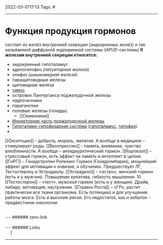 2022-03-0717:13
Tags: #

---
# Функция продукция гормонов
состоит из _желёз внутренней секреции_ (_эндокринных желёз_) и так называемой _диффузной эндокринной системы_ (_APUD-системы_)
**К железам внутренней секреции относятся:**
- эндокринный гипоталамус
- аденогипофиз (_питуитарная железа_)
- эпифиз (_шишковидная железа_)
- паращитовидные железы
- щитовидная железа
- [тимус](https://ru.wikipedia.org/wiki/%D0%98%D0%BC%D0%BC%D1%83%D0%BD%D0%BE%D0%BF%D0%B0%D1%82%D0%BE%D0%BB%D0%BE%D0%B3%D0%B8%D1%87%D0%B5%D1%81%D0%BA%D0%B8%D0%B5_%D0%BF%D1%80%D0%BE%D1%86%D0%B5%D1%81%D1%81%D1%8B_(%D0%BF%D0%B0%D1%82%D0%BE%D0%BB%D0%BE%D0%B3%D0%B8%D1%87%D0%B5%D1%81%D0%BA%D0%B0%D1%8F_%D0%B0%D0%BD%D0%B0%D1%82%D0%BE%D0%BC%D0%B8%D1%8F) "Иммунопатологические процессы (патологическая анатомия)")
- островки Лангерганса поджелудочной железы
- надпочечники
- параганглии
- половые железы (_гонады_).
	- [[Семенники]]
- [Инкреторная часть](https://wp.wiki-wiki.ru/wp/index.php/%D0%9E%D1%81%D1%82%D1%80%D0%BE%D0%B2%D0%BA%D0%B8_%D0%9B%D0%B0%D0%BD%D0%B3%D0%B5%D1%80%D0%B3%D0%B0%D0%BD%D1%81%D0%B0 "Островки Лангерганса") [поджелудочной железы](https://wp.wiki-wiki.ru/wp/index.php/%D0%9F%D0%BE%D0%B4%D0%B6%D0%B5%D0%BB%D1%83%D0%B4%D0%BE%D1%87%D0%BD%D0%B0%D1%8F_%D0%B6%D0%B5%D0%BB%D0%B5%D0%B7%D0%B0 "Поджелудочная железа").
- [Гипоталамо-гипофизарная система](https://wp.wiki-wiki.ru/wp/index.php/%D0%93%D0%B8%D0%BF%D0%BE%D1%82%D0%B0%D0%BB%D0%B0%D0%BC%D0%BE-%D0%B3%D0%B8%D0%BF%D0%BE%D1%84%D0%B8%D0%B7%D0%B0%D1%80%D0%BD%D0%B0%D1%8F_%D1%81%D0%B8%D1%81%D1%82%D0%B5%D0%BC%D0%B0 "Гипоталамо-гипофизарная система") ([гипоталамус](https://wp.wiki-wiki.ru/wp/index.php/%D0%93%D0%B8%D0%BF%D0%BE%D1%82%D0%B0%D0%BB%D0%B0%D0%BC%D1%83%D1%81 "Гипоталамус"), [гипофиз](https://wp.wiki-wiki.ru/wp/index.php/%D0%93%D0%B8%D0%BF%D0%BE%D1%84%D0%B8%D0%B7 "Гипофиз")).
- 
[[Окситоцин]] – доброта, мораль, эмпатия. А вообще в медицине – стимулирует роды. 
[[Вазопрессин]] – память, внимание, чувство влюбленности. А вообще – антидиуретический гормон. 
[[Кортизол]] – стрессовый гормон, есть эффект на память и интеллект в целом. 
[[ГнРГ]] – Гонадотропин Рилизинг Гормон (Гонадолиберин), мощнейший эффект для мотивации к новизне, к обучению. Предшествует ЛГ, Тестостерону и Эстрадиолу. 
[[Эстрадиол]] – «эстро», женский гормон (есть и у мужчин). Повышение креатива, гибкость мышления. 10 
[[Тестостерон]] – «тест», мужской гормон (есть и у женщин). Драйв, либидо, мотивация, настроение. 
[[Гормон Роста]] – «ГР», растит практически все ткани организма. Есть потенциал и для улучшения работы мозга. Есть и высокие риски. Его недостаток, как и избыток – предвестники онкологии

</br>
---
###### zero-link </br>

</br>
---
###### Links </br>
 &emsp; | &emsp; 


---